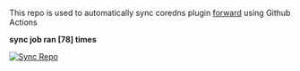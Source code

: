 This repo is used to automatically sync coredns plugin [forward](https://github.com/QZLin/forward) using Github Actions

**sync job ran [78] times**

[![Sync Repo](https://github.com/QZLin/coredns-extract/actions/workflows/sync.yaml/badge.svg)](https://github.com/QZLin/coredns-extract/actions/workflows/sync.yaml)
